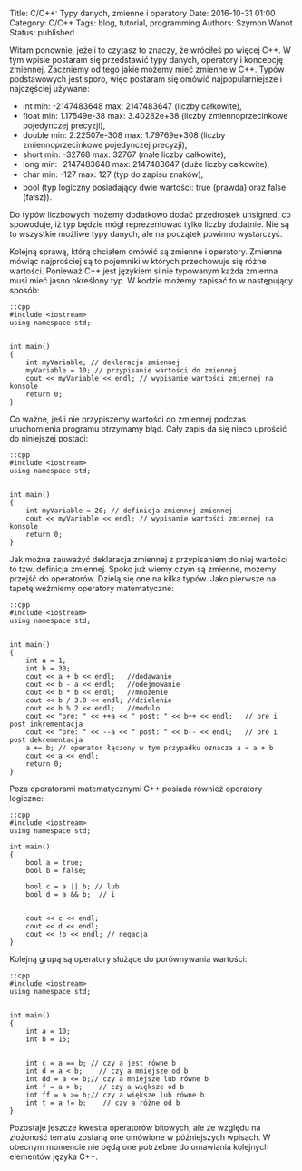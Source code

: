 Title: C/C++: Typy danych, zmienne i operatory
Date: 2016-10-31 01:00
Category: C/C++
Tags: blog, tutorial, programming
Authors: Szymon Wanot
Status: published

Witam ponownie, jeżeli to czytasz to znaczy, że wróciłeś po więcej C++. W tym wpisie postaram się przedstawić typy danych, operatory i koncepcję zmiennej. Zaczniemy od tego jakie możemy mieć zmienne w C++. 
Typów podstawowych jest sporo, więc postaram się omówić najpopularniejsze i najczęściej używane:

- int min: -2147483648 max: 2147483647 (liczby całkowite),
- float min: 1.17549e-38 max: 3.40282e+38 (liczby zmiennoprzecinkowe pojedynczej precyzji),
- double min: 2.22507e-308 max: 1.79769e+308 (liczby zmiennoprzecinkowe pojedynczej precyzji),
- short min: -32768 max: 32767 (małe liczby całkowite),
- long min: -2147483648 max: 2147483647 (duże liczby całkowite),
- char min: -127 max: 127 (typ do zapisu znaków),
- bool (typ logiczny posiadający dwie wartości: true (prawda) oraz false (fałsz)).

Do typów liczbowych możemy dodatkowo dodać przedrostek unsigned, co spowoduje, iż typ będzie mógł reprezentować tylko liczby dodatnie. Nie są to wszystkie możliwe typy danych, ale na początek powinno wystarczyć. 

Kolejną sprawą, którą chciałem omówić są zmienne i operatory. Zmienne mówiąc najprościej są to pojemniki w których przechowuje się różne wartości. Ponieważ C++ jest językiem silnie typowanym każda zmienna musi mieć jasno określony typ. W kodzie możemy zapisać to w następujący sposób:

    ::cpp
    #include <iostream>
    using namespace std;


    int main()
    {
        int myVariable; // deklaracja zmiennej
        myVariable = 10; // przypisanie wartości do zmiennej
        cout << myVariable << endl; // wypisanie wartości zmiennej na konsole
        return 0;
    }


Co ważne, jeśli nie przypiszemy wartości do zmiennej podczas uruchomienia programu otrzymamy błąd. Cały zapis da się nieco uprościć do niniejszej postaci:

    ::cpp
    #include <iostream>
    using namespace std;


    int main()
    {
        int myVariable = 20; // definicja zmiennej zmiennej
        cout << myVariable << endl; // wypisanie wartości zmiennej na konsole
        return 0;
    }


Jak można zauważyć deklaracja zmiennej z przypisaniem do niej wartości to tzw. definicja zmiennej. Spoko już wiemy czym są zmienne, możemy przejść do operatorów. Dzielą się one na kilka typów. Jako pierwsze na tapetę weźmiemy operatory matematyczne:

    ::cpp
    #include <iostream>
    using namespace std;


    int main()
    {
        int a = 1;
        int b = 30;
        cout << a + b << endl;   //dodawanie
        cout << b - a << endl;   //odejmowanie
        cout << b * b << endl;   //mnożenie
        cout << b / 3.0 << endl; //dzielenie
        cout << b % 2 << endl;   //modulo
        cout << "pre: " << ++a << " post: " << b++ << endl;   // pre i post inkrementacja
        cout << "pre: " << --a << " post: " << b-- << endl;   // pre i post dekrementacja
        a += b; // operator łączony w tym przypadku oznacza a = a + b
        cout << a << endl;  
        return 0;
    }

Poza operatorami matematycznymi C++ posiada również operatory logiczne:

    ::cpp
    #include <iostream>
    using namespace std;

    int main()
    {
        bool a = true;
        bool b = false;
        
        bool c = a || b; // lub
        bool d = a && b;  // i


        cout << c << endl;
        cout << d << endl;
        cout << !b << endl; // negacja
    }

Kolejną grupą są operatory służące do porównywania wartości:

    ::cpp
    #include <iostream>
    using namespace std;


    int main()
    {
        int a = 10;
        int b = 15;


        int c = a == b; // czy a jest równe b
        int d = a < b;    // czy a mniejsze od b
        int dd = a <= b;// czy a mniejsze lub równe b
        int f = a > b;    // czy a większe od b
        int ff = a >= b;// czy a większe lub równe b
        int t = a != b;    // czy a różne od b
    }

Pozostaje jeszcze kwestia operatorów bitowych, ale ze względu na złożoność tematu zostaną one omówione w późniejszych wpisach. W obecnym momencie nie będą one potrzebne do omawiania kolejnych elementów języka C++.


